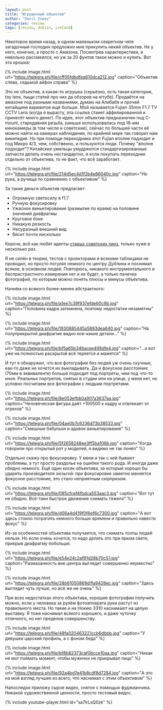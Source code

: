```yaml
---
layout: post
title: "Игрушечный объектив"
author: "Danil Ineev"
categories: review
tags: [review, dublin, ireland]
---
```


Некоторое время назад, в одном маленьком секретном чяте загадочный господин предложил мне прикупить некий объектив. Не у него, конечно, а просто с Амазона. Посмотрев характеристики, я невольно рассмеялся, но уж за 20 фунтов такое можно и купить. Вот эта крошка:

{% include image.html url="https://telegra.ph/file/cff05fdbdfea610dca212.jpg" caption="Объектив слева, седьмой айфон справа" %}

Это не объектив, а какая-то игрушка (серьёзно, есть такая категория, toy lens, тыщи статей про них да обзоров на ютубе). Продаётся на амазоне под разными названиями, думаю на Алибабе и прочей китайщине вариантов ещё больше. Мой называется Fujian 35mm F1.7 TV CCTV Lens (когда я вырасту, эта ссылка станет аффилированной и принесёт много денег). По идее, этот объектив предназначен под C-mount, стародавняя резьба, раньше использовалась под 16-мм кинокамеры (в том числе и советские), сейчас по большей части её можно найти на камерах наблюдения, по крайней мере так говорит нам википедия. Но при помощи переходника этот Fujian вполне подходит и под Микро 4/3, чем, собственно, и пользуются люди. Почему "вполне подходит"? Китайские умельцы умудряются стандартизированные запчасти делать очень нестандартно, и если покупать переходник отдельно от объектива, то не факт, что всё заработает.

{% include image.html url="https://telegra.ph/file/214d5ec4d1f2b4e86040c.jpg" caption="Не рука, а ручища по сравнению с объективом" %}

За такие деньги объектив предлагает:

- Огромную светосилу в f1.7
- Ручную фокусировку
- Ужасное виньетирование (размытие по краям) на половине значений диафрагмы
- Круговое боке
- Никакую резкость
- Несуразный внешний вид
- Весит почти нисколько

Короче, всё как любят адепты [старых советских линз](_posts/2016-12-29-soviet-lenses), только хуже в несколько раз. 

Я не силён в теории, тестов с проекторами и всякими таблицами не проводил, но просто погулял немного по центру Дублина и поснимал всякое, в основном людей. Повторюсь, никакого инструментального и беспристрастного измерения нет и не будет, а только пачечка фотографий, по которым можно понять плюсы и минусы объектива.

Начнём со всякого более-менее абстрактного:

{% include image.html url="https://telegra.ph/file/a1ee7c39f937efde60c9b.jpg" caption="Половина кадра затемнена, поэтому недостатки незаметны" %}

{% include image.html url="https://telegra.ph/file/1930885445a5883dea640.jpg" caption="На полуприкрытой диафрагме видно кое-какие детали…" %}

{% include image.html url="https://telegra.ph/file/bf5a65b346acee498dfe4.jpg" caption="…а вот уже на полностью раскрытой всё теряется и мажется" %}

И тут я обнаружил, что все фотографии без людей уж очень скучные, как-то даже не хочется их выкладывать. Да и фокусное расстояние (70мм в эквиваленте) больше подходит под портреты, чем под что-то иное. Реальных портретов, снятых в студии или на улице, у меня нет, но условно посчитаем все фотографии с людьми портретами.

{% include image.html url="https://telegra.ph/file/8e053efbb0a907a3637aa.jpg" caption="Человеческая фигура даёт +100500 к кадру и отвлекает от огрехов" %}

{% include image.html url="https://telegra.ph/file/04ae0b7c6236d73b38533.jpg" caption="Смешные бабульки и адовое виньетирование" %}

{% include image.html url="https://telegra.ph/file/5f2658248ee3ff5ba106b.jpg" caption="Когда говорили про открытый рот у моделей, я видимо не так понял" %}

Отдельно скажу про фокусировку. У меня и так с ней бывают проблемы, а тут просто раздолье на ошибки такого рода. И иногда даже обидно немного. Ещё один косяк объектива, за который хорошо бы ударить производителя зюзьгой: при фокусировке заметно меняется фокусное расстояние, это стало неприятным сюрпризом.


{% include image.html url="https://telegra.ph/file/095cfcef4fbdca553aac3.jpg" caption="Вот тут не обидно. Всё-таки быстрое движение снимать тяжело" %}

{% include image.html url="https://telegra.ph/file/d06a4d419f0f6ef6c7300.jpg" caption="А вот здесь стоило потратить немного больше времени и правильно навести фокус" %}

Из-за особенностей объектива получается, что снимать толпы людей нельзя. Но если очень хочется, то надо делать это при ярком свете, прикрыв диафрагму побольше.

{% include image.html url="https://telegra.ph/file/e54e24c2af91d28b70c51.jpg" caption="Размазанность вне центра выглядит совершенно неуместно" %}

{% include image.html url="https://telegra.ph/file/28b61050869d1fa9426ec.jpg" caption="Здесь выглядит чуть лучше, но всё же не очень" %}

При всех недостатках этого объектива, хорошие фотографии получить можно, если у человека за рулём фотоаппарата руки растут из правильного места. Но такие и на Нокию 3310 наснимают на целую выставку. Я тоже наснимал всякого хорошего, и даже чуточку отличного, но нет пределов совершенству. 

{% include image.html url="https://telegra.ph/file/48fa020463221ccb6dbbb.jpg" caption="У девушки царский профиль, а с фоном беда" %}

{% include image.html url="https://telegra.ph/file/bf8b82373caf0bcce10aa.jpg" caption="Никак не мог поймать момент, чтобы мужичок не прикрывал лицо" %}

{% include image.html url="https://telegra.ph/file/92a4bd7e41b8cdf8d7284.jpg" caption="А это на мой взгляд лучшее из всего, что наснимал с этим объективом" %}

Напоследок приложу сырое видео, снятое с помощью фуджианчика. Никакой художественной ценности, просто тестовый видос.

{% include youtube-player.html id="sa7lrLsQ0zk" %}
